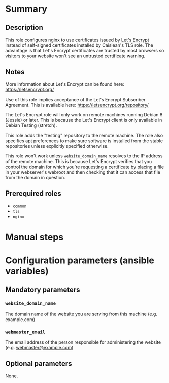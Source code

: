 # Summary

## Description

This role configures nginx to use certificates issued by [Let's
Encrypt](https://letsencrypt.org/) instead
of self-signed certificates installed by Caislean's TLS role. The advantage is
that Let's Encrypt certificates are trusted by most browsers so visitors to
your website won't see an untrusted certificate warning.

## Notes

More information about Let's Encrypt can be found here:
https://letsencrypt.org/

Use of this role implies acceptance of the Let's Encrypt Subscriber Agreement.
This is available here: https://letsencrypt.org/repository/

The Let's Encrypt role will only work on remote machines running Debian 8
(Jessie) or later. This is because the Let's Encrypt client is only available
in Debian Testing (stretch).

This role adds the "testing" repository to the remote machine. The role also
specifies apt preferences to make sure software is installed from the stable
repositories unless explicitly specified otherwise.

This role won't work unless `website_domain_name` resolves to the IP address of
the remote machine. This is because Let's Encrypt verifies that you control the
domain for which you're requesting a certificate by placing a file in your
webserver's webroot and then checking that it can access that file from the domain
in question.

## Prerequired roles

- `common`
- `tls`
- `nginx`

# Manual steps

# Configuration parameters (ansible variables)

## Mandatory parameters

### `website_domain_name`

The domain name of the website you are serving from this machine (e.g.
example.com)

### `webmaster_email`

The email address of the person responsible for administering the website (e.g.
webmaster@example.com)

## Optional parameters

None.
